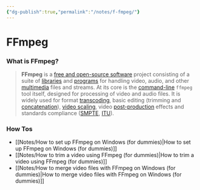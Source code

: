 ```yaml
---
{"dg-publish":true,"permalink":"/notes/f-fmpeg/"}
---
```




# FFmpeg

### What is FFmpeg?
>**FFmpeg** is a [free and open-source software](https://en.wikipedia.org/wiki/Free_and_open-source_software "Free and open-source software") project consisting of a suite of [libraries](https://en.wikipedia.org/wiki/Library_(computing) "Library (computing)") and [programs](https://en.wikipedia.org/wiki/Computer_program "Computer program") for handling video, audio, and other [multimedia](https://en.wikipedia.org/wiki/Multimedia "Multimedia") files and streams. At its core is the [command-line](https://en.wikipedia.org/wiki/Command-line_interface "Command-line interface") `ffmpeg` tool itself, designed for processing of video and audio files. It is widely used for format [transcoding](https://en.wikipedia.org/wiki/Transcoding "Transcoding"), basic editing (trimming and [concatenation](https://en.wikipedia.org/wiki/Concatenation "Concatenation")), [video scaling](https://en.wikipedia.org/wiki/Video_scaler "Video scaler"), video [post-production](https://en.wikipedia.org/wiki/Post-production "Post-production") effects and standards compliance ([SMPTE](https://en.wikipedia.org/wiki/Society_of_Motion_Picture_and_Television_Engineers "Society of Motion Picture and Television Engineers"), [ITU](https://en.wikipedia.org/wiki/International_Telecommunication_Union "International Telecommunication Union")).

### How Tos
- [[Notes/How to set up FFmpeg on Windows (for dummies)\|How to set up FFmpeg on Windows (for dummies)]]
- [[Notes/How to trim a video using FFmpeg (for dummies)\|How to trim a video using FFmpeg (for dummies)]]
- [[Notes/How to merge video files with FFmpeg on Windows (for dummies)\|How to merge video files with FFmpeg on Windows (for dummies)]]
